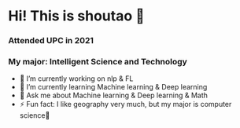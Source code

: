 # Hi! This is shoutao 👋
### Attended UPC in 2021
### My major: Intelligent Science and Technology


- 🔭 I’m currently working on nlp & FL
- 🌱 I’m currently learning Machine learning & Deep learning
- 💬 Ask me about Machine learning & Deep learning & Math
- ⚡ Fun fact: I like geography very much, but my major is computer science🥳
